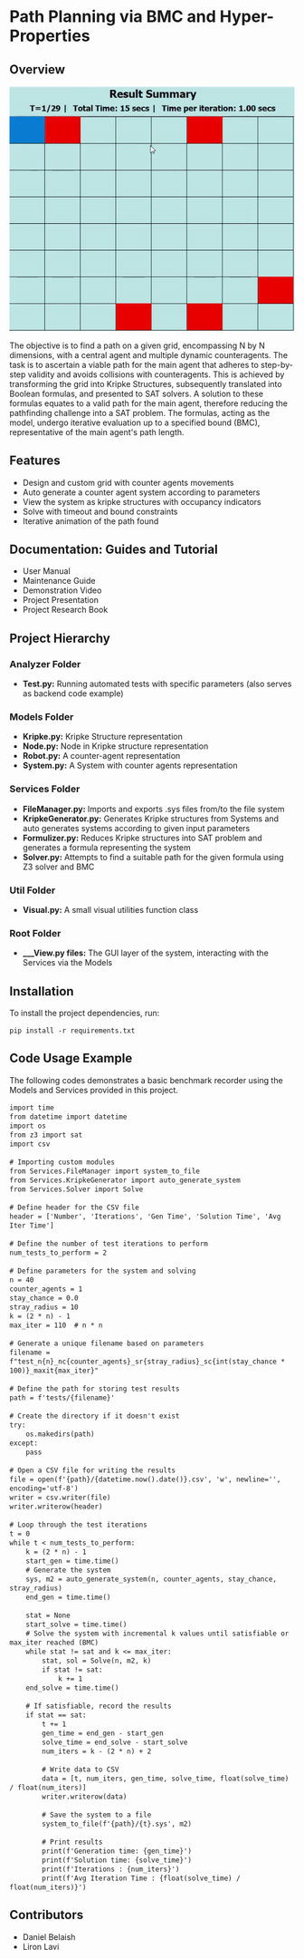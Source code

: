 # Path Planning via BMC and Hyper-Properties

## Overview
![](https://github.com/danielbal21/BMC_Path_Planning/blob/main/example_maze.gif)

The objective is to find a path on a given grid, encompassing N by N dimensions, with a central agent and multiple dynamic counteragents. The task is to ascertain a viable path for the main agent that adheres to step-by-step validity and avoids collisions with counteragents. This is achieved by transforming the grid into Kripke Structures, subsequently translated into Boolean formulas, and presented to SAT solvers. A solution to these formulas equates to a valid path for the main agent, therefore reducing the pathfinding challenge into a SAT problem. The formulas, acting as the model, undergo iterative evaluation up to a specified bound (BMC), representative of the main agent's path length.

## Features

- Design and custom grid with counter agents movements
- Auto generate a counter agent system according to parameters
- View the system as kripke structures with occupancy indicators
- Solve with timeout and bound constraints
- Iterative animation of the path found

## Documentation: Guides and Tutorial
- User Manual
- Maintenance Guide
- Demonstration Video
- Project Presentation
- Project Research Book
  
## Project Hierarchy

### Analyzer Folder
- **Test.py:** Running automated tests with specific parameters (also serves as backend code example)

### Models Folder
- **Kripke.py:** Kripke Structure representation
- **Node.py:** Node in Kripke structure representation
- **Robot.py:** A counter-agent representation
- **System.py:** A System with counter agents representation

### Services Folder
- **FileManager.py:** Imports and exports .sys files from/to the file system
- **KripkeGenerator.py:** Generates Kripke structures from Systems and auto generates systems according to given input parameters
- **Formulizer.py:** Reduces Kripke structures into SAT problem and generates a formula representing the system
- **Solver.py:** Attempts to find a suitable path for the given formula using Z3 solver and BMC

### Util Folder
- **Visual.py:** A small visual utilities function class 

### Root Folder
- **___View.py files:** The GUI layer of the system, interacting with the Services via the Models


## Installation

To install the project dependencies, run:
```
pip install -r requirements.txt
```

## Code Usage Example
The following codes demonstrates a basic benchmark recorder using the Models and Services provided in this project.

```
import time
from datetime import datetime
import os
from z3 import sat
import csv

# Importing custom modules
from Services.FileManager import system_to_file
from Services.KripkeGenerator import auto_generate_system
from Services.Solver import Solve

# Define header for the CSV file
header = ['Number', 'Iterations', 'Gen Time', 'Solution Time', 'Avg Iter Time']

# Define the number of test iterations to perform
num_tests_to_perform = 2

# Define parameters for the system and solving
n = 40
counter_agents = 1
stay_chance = 0.0
stray_radius = 10
k = (2 * n) - 1
max_iter = 110  # n * n

# Generate a unique filename based on parameters
filename = f"test_n{n}_nc{counter_agents}_sr{stray_radius}_sc{int(stay_chance * 100)}_maxit{max_iter}"

# Define the path for storing test results
path = f'tests/{filename}'

# Create the directory if it doesn't exist
try:
    os.makedirs(path)
except:
    pass

# Open a CSV file for writing the results
file = open(f'{path}/{datetime.now().date()}.csv', 'w', newline='', encoding='utf-8')
writer = csv.writer(file)
writer.writerow(header)

# Loop through the test iterations
t = 0
while t < num_tests_to_perform:
    k = (2 * n) - 1
    start_gen = time.time()
    # Generate the system
    sys, m2 = auto_generate_system(n, counter_agents, stay_chance, stray_radius)
    end_gen = time.time()

    stat = None
    start_solve = time.time()
    # Solve the system with incremental k values until satisfiable or max_iter reached (BMC)
    while stat != sat and k <= max_iter:
        stat, sol = Solve(n, m2, k)
        if stat != sat:
            k += 1
    end_solve = time.time()

    # If satisfiable, record the results
    if stat == sat:
        t += 1
        gen_time = end_gen - start_gen
        solve_time = end_solve - start_solve
        num_iters = k - (2 * n) + 2

        # Write data to CSV
        data = [t, num_iters, gen_time, solve_time, float(solve_time) / float(num_iters)]
        writer.writerow(data)

        # Save the system to a file
        system_to_file(f'{path}/{t}.sys', m2)

        # Print results
        print(f'Generation time: {gen_time}')
        print(f'Solution time: {solve_time}')
        print(f'Iterations : {num_iters}')
        print(f'Avg Iteration Time : {float(solve_time) / float(num_iters)}')

```

## Contributors

- Daniel Belaish
- Liron Lavi

